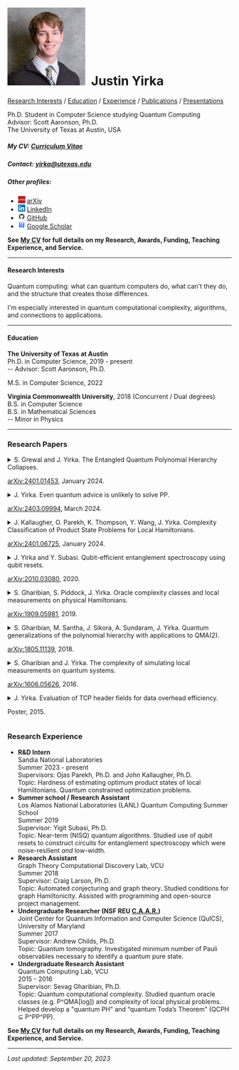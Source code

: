 # <img src="./Headshot1.jpg" style="height: 175px;" />&nbsp; Justin Yirka  

[Research Interests](#research-interests) / [Education](#education) / [Experience](#research-experience) / [Publications](#journal-publications) / [Presentations](#conference-presentations)

Ph.D. Student in Computer Science studying Quantum Computing  
Advisor: Scott Aaronson, Ph.D.  
The University of Texas at Austin, USA

##### My CV: [Curriculum Vitae](./CV_JYirka.pdf)

##### Contact: [yirka@utexas.edu](mailto:yirka@utexas.edu)

##### Other profiles:

  - <img src="./logos/arxiv.jpg" width="16"> [arXiv](https://arxiv.org/a/yirka_j_1.html)
  - <img src="./logos/linkedin.png" width="16"> [LinkedIn](https://www.linkedin.com/in/justinyirka/)
  - <img src="./logos/github.png" width="16"> [GitHub](https://github.com/yirkajk)
  - <img src="./logos/googlescholar.png" width="16"> [Google Scholar](https://scholar.google.com/citations?user=UxIpR_UAAAAJ)

**See [My CV](./CV_JYirka.pdf) for full details on my Research, Awards, Funding, Teaching Experience, and Service.**

***

#### Research Interests
Quantum computing: what can quantum computers do, what can't they do, and the structure that creates those differences.  

I'm especially interested in quantum computational complexity, algorithms, and connections to applications.  

***

#### Education
**The University of Texas at Austin**  
Ph.D. in Computer Science, 2019 - present  
\-- Advisor: Scott Aaronson, Ph.D.  

M.S. in Computer Science, 2022

**Virginia Commonwealth University**, 2018 (Concurrent / Dual degrees)  
B.S. in Computer Science  
B.S. in Mathematical Sciences  
\-- Minor in Physics    

***

### Research Papers
<details>
<summary>
S. Grewal and J. Yirka. The Entangled Quantum Polynomial Hierarchy Collapses.  
<p dir="auto"><a href="https://arxiv.org/abs/2401.01453" rel="nofollow">arXiv:2401.01453</a>, January 2024.</p>
</summary>
<ul dir="auto">
<li>To appear in Proceedings of <em>39th Computational Complexity Conference (CCC)</em>, Ann Arbor, MI, USA, July 2024.</li>
<li>Poster at Conference on Quantum Information Processing (QIP), Taipei, Taiwan, January 2024.</li>
<li><a href="https://arxiv.org/abs/2401.01453" rel="nofollow">arXiv:2401.01453</a> and <a href="https://eccc.weizmann.ac.il/report/2024/006/" rel="nofollow">ECCC:TR24-006</a>, January 2024.</li>
</ul>
</details>
<details>
  <summary>
  J. Yirka. Even quantum advice is unlikely to solve PP.  
<p dir="auto"><a href="https://arxiv.org/abs/2403.09994" rel="nofollow">arXiv:2403.09994</a>, March 2024.</p>
  </summary>
<ul dir="auto">
<li><a href="https://arxiv.org/abs/2403.09994" rel="nofollow">arXiv:2403.09994</a> and <a href="https://eccc.weizmann.ac.il/report/2024/052/" rel="nofollow">ECCC:TR24-052</a>, March 2024.</li>
</ul>
</details>
<details>
  <summary>
  J. Kallaugher, O. Parekh, K. Thompson, Y. Wang, J. Yirka. Complexity Classification of Product State Problems for Local Hamiltonians.  
<p dir="auto"><a href="https://arxiv.org/abs/2401.06725" rel="nofollow">arXiv:2401.06725</a>, January 2024.</p>
  </summary>
<ul dir="auto">
<li>Contributed talk at Conference on Quantum Information Processing (QIP), Taipei, Taiwan, January 2024.<br>
Video available <a href="https://www.youtube.com/watch?v=k8Rsm4ihNlw" rel="nofollow">here</a>.</li>
<li><a href="https://arxiv.org/abs/2401.06725" rel="nofollow">arXiv:2401.06725</a>, January 2024.</li>
</ul>
</details>
<details>
  <summary>
  J. Yirka and Y. Subasi. Qubit-efficient entanglement spectroscopy using qubit resets.  
<p dir="auto"><a href="https://arxiv.org/abs/2010.03080" rel="nofollow">arXiv:2010.03080</a>, 2020.</p>
  </summary>
<ul dir="auto">
<li><em>Quantum</em>, 5:535, 2021. <a href="https://doi.org/10.22331/q-2021-09-02-535" rel="nofollow">doi:10.22331/q-2021-09-02-535</a>.</li>
<li>Contributed talk by J. Yirka at Conference for Young Quantum Information Scientists (YQIS), Virtual, 2021.</li>
<li>Contributed talk at APS March Meeting, Virtual, 2021.</li>
<li>Contributed talk at 20th Asian Quantum Information Science Conference (AQIS), Virtual, 2020.  Video available <a href="https://youtu.be/J9AnuKkgrIk" rel="nofollow">here</a>.</li>
<li><a href="https://arxiv.org/abs/2010.03080" rel="nofollow">arXiv:2010.03080</a>, 2020.</li>
</ul>
</details>
<details>
  <summary>
  S. Gharibian, S. Piddock, J. Yirka. Oracle complexity classes and local measurements on physical Hamiltonians.
<p dir="auto"><a href="https://arxiv.org/abs/1909.05981" rel="nofollow">arXiv:1909.05981</a>, 2019.</p>
  </summary>  
<ul dir="auto">
<li>In Proceedings of <em>37th Symposium on Theoretical Aspects of Computer Science (STACS)</em>, Montpellier, France, 2020. <a href="https://doi.org/10.4230/LIPIcs.STACS.2020.20" rel="nofollow">doi:10.4230/LIPIcs.STACS.2020.20</a>.</li>
<li>Contributed talk at Conference on Quantum Information Processing (QIP), Shenzhen, China, 2020.<br>
Video available <a href="https://www.koushare.com/video/videodetail/4234" rel="nofollow">here</a>.</li>
<li>Poster at Conference on the Theory of Quantum Computation, Communication, and Cryptography (TQC), College Park, MD, USA, 2019.</li>
<li>Poster at Workshop on Quantum Computing Theory in Practice (QCTIP), Bristol, UK, 2019.</li>
<li>Poster at Conference on Quantum Information Processing (QIP), Boulder, CO, USA, 2019.</li>
<li>Contributed talk at Asian Quantum Information Science Conference (AQIS), Nagoya, Japan, 2018.</li>
<li><a href="https://arxiv.org/abs/1909.05981" rel="nofollow">arXiv:1909.05981</a>, 2019.</li>
<li>Additional videos:<br>
Seminar by Sev in "Quantum computing in isolation" series available <a href="https://www.youtube.com/watch?v=i8hLbBpS7Qk" rel="nofollow">here</a>.</li>
</ul>
</details>
<details>
  <summary>
  S. Gharibian, M. Santha, J. Sikora, A. Sundaram, J. Yirka. Quantum generalizations of the polynomial hierarchy with applications to QMA(2).  
<p dir="auto"><a href="https://arxiv.org/abs/1805.11139" rel="nofollow">arXiv:1805.11139</a>, 2018.</p>
  </summary>
<ul dir="auto">
<li><em>Computational Complexity</em>, 31:12, 2022. <a href="https://doi.org/10.1007/s00037-022-00231-8" rel="nofollow">doi:10.1007/s00037-022-00231-8</a>.</li>
<li>Poster at Conference on Quantum Information Processing (QIP), Boulder, CO, USA, 2019.</li>
<li>Contributed talk at Asian Quantum Information Science Conference (AQIS), Nagoya, Japan, 2018. — “Long”/plenary talk: top 7% of submissions.</li>
<li>In Proceedings of <em>43rd Symposium on Mathematical Foundations of Computer Science (MFCS)</em>, Liverpool, UK, 2018. <a href="https://doi.org/10.4230/LIPIcs.MFCS.2018.58" rel="nofollow">doi:10.4230/LIPIcs.MFCS.2018.58</a>.</li>
<li><a href="https://arxiv.org/abs/1805.11139" rel="nofollow">arXiv:1805.11139</a>, 2018.</li>
</ul>
</details>
<details>
  <summary>
  S. Gharibian and J. Yirka. The complexity of simulating local measurements on quantum systems.  
<p dir="auto"><a href="https://arxiv.org/abs/1606.05626" rel="nofollow">arXiv:1606.05626</a>, 2016.</p>
  </summary>
<ul dir="auto">
<li><em>Quantum</em>, 3:189, 2019. <a href="https://doi.org/10.22331/q-2019-09-30-189" rel="nofollow">doi:10.22331/q-2019-09-30-189</a>.</li>
<li>In Proceedings of <em>12th Conference on the Theory of Quantum Computation, Communication, and Cryptography (TQC)</em>, Paris, France, 2017. <a href="https://doi.org/10.4230/LIPIcs.TQC.2017.2" rel="nofollow">doi:10.4230/LIPIcs.TQC.2017.2</a>.</li>
<li>Poster at Conference on Quantum Information Processing (QIP). Seattle, USA, 2017.</li>
<li><a href="https://arxiv.org/abs/1606.05626" rel="nofollow">arXiv:1606.05626</a>, 2016.</li>
<li>Additional videos:<br>
Seminar by Sev at Leibniz Universität Hannover available <a href="https://www.youtube.com/watch?v=nCCVg4OOuYM" rel="nofollow">here</a>.</li>
</ul>
</details>  
<details>
  <summary>
  J. Yirka. Evaluation of TCP header fields for data overhead efficiency.  
<p dir="auto">Poster, 2015.</p>
  </summary>
<ul dir="auto">
<li>Poster at National Conference on Undergraduate Research (NCUR), Asheville, NC, USA, 2016.</li>
<li>Poster at VCU Symposium for Undergraduate Research and Creativity, Richmond, VA, USA, 2015. — <strong>Awarded "Launch Award for Outstanding Research Poster"</strong></li>
</ul>
</details>


<!--
<details>
<summary>
S. Grewal and J. Yirka. The Entangled Quantum Polynomial Hierarchy Collapses.  

[arXiv:2401.01453](https://arxiv.org/abs/2401.01453), January 2024.

</summary>

- To appear in Proceedings of *39th Computational Complexity Conference (CCC)*, Ann Arbor, MI, USA, July 2024.  
- Poster at Conference on Quantum Information Processing (QIP), Taipei, Taiwan, January 2024.  
- [arXiv:2401.01453](https://arxiv.org/abs/2401.01453) and [ECCC:TR24-006](https://eccc.weizmann.ac.il/report/2024/006/), January 2024.  

</details>

<details>
  <summary>
  J. Yirka. Even quantum advice is unlikely to solve PP.  

  [arXiv:2403.09994](https://arxiv.org/abs/2403.09994), March 2024.
  </summary>

  - [arXiv:2403.09994](https://arxiv.org/abs/2403.09994) and [ECCC:TR24-052](https://eccc.weizmann.ac.il/report/2024/052/), March 2024.  
</details>

<details>
  <summary>
  J. Kallaugher, O. Parekh, K. Thompson, Y. Wang, J. Yirka. Complexity Classification of Product State Problems for Local Hamiltonians.  

  [arXiv:2401.06725](https://arxiv.org/abs/2401.06725), January 2024.  
  </summary>

  - Contributed talk at Conference on Quantum Information Processing (QIP), Taipei, Taiwan, January 2024.  
  Video available [here](https://www.youtube.com/watch?v=k8Rsm4ihNlw).
  - [arXiv:2401.06725](https://arxiv.org/abs/2401.06725), January 2024.  
</details>

<details>
  <summary>
  J. Yirka and Y. Subasi. Qubit-efficient entanglement spectroscopy using qubit resets.  

  [arXiv:2010.03080](https://arxiv.org/abs/2010.03080), 2020.
  </summary>

  - *Quantum*, 5:535, 2021. [doi:10.22331/q-2021-09-02-535](https://doi.org/10.22331/q-2021-09-02-535).  
  - Contributed talk by J. Yirka at Conference for Young Quantum Information Scientists (YQIS), Virtual, 2021.     
  - Contributed talk at APS March Meeting, Virtual, 2021.  
  - Contributed talk at 20th Asian Quantum Information Science Conference (AQIS), Virtual, 2020.  Video available [here](https://youtu.be/J9AnuKkgrIk).  
  - [arXiv:2010.03080](https://arxiv.org/abs/2010.03080), 2020.  
</details>

<details>
  <summary>
  S. Gharibian, S. Piddock, J. Yirka. Oracle complexity classes and local measurements on physical Hamiltonians.

  [arXiv:1909.05981](https://arxiv.org/abs/1909.05981), 2019.
  </summary>  

  - In Proceedings of *37th Symposium on Theoretical Aspects of Computer Science (STACS)*, Montpellier, France, 2020. [doi:10.4230/LIPIcs.STACS.2020.20](https://doi.org/10.4230/LIPIcs.STACS.2020.20).  
  - Contributed talk at Conference on Quantum Information Processing (QIP), Shenzhen, China, 2020.  
  Video available [here](https://www.koushare.com/video/videodetail/4234).   
  - Poster at Conference on the Theory of Quantum Computation, Communication, and Cryptography (TQC), College Park, MD, USA, 2019.  
  - Poster at Workshop on Quantum Computing Theory in Practice (QCTIP), Bristol, UK, 2019.  
  - Poster at Conference on Quantum Information Processing (QIP), Boulder, CO, USA, 2019.  
  - Contributed talk at Asian Quantum Information Science Conference (AQIS), Nagoya, Japan, 2018.  
  - [arXiv:1909.05981](https://arxiv.org/abs/1909.05981), 2019.  
  - Additional videos:  
  Seminar by Sev in "Quantum computing in isolation" series available [here](https://www.youtube.com/watch?v=i8hLbBpS7Qk).  
</details>

<details>
  <summary>
  S. Gharibian, M. Santha, J. Sikora, A. Sundaram, J. Yirka. Quantum generalizations of the polynomial hierarchy with applications to QMA(2).  

  [arXiv:1805.11139](https://arxiv.org/abs/1805.11139), 2018.
  </summary>

  - *Computational Complexity*, 31:12, 2022. [doi:10.1007/s00037-022-00231-8](https://doi.org/10.1007/s00037-022-00231-8).  
  - Poster at Conference on Quantum Information Processing (QIP), Boulder, CO, USA, 2019.  
  - Contributed talk at Asian Quantum Information Science Conference (AQIS), Nagoya, Japan, 2018. — “Long”/plenary talk: top 7% of submissions.  
  - In Proceedings of *43rd Symposium on Mathematical Foundations of Computer Science (MFCS)*, Liverpool, UK, 2018. [doi:10.4230/LIPIcs.MFCS.2018.58](https://doi.org/10.4230/LIPIcs.MFCS.2018.58).  
  - [arXiv:1805.11139](https://arxiv.org/abs/1805.11139), 2018.  
</details>

<details>
  <summary>
  S. Gharibian and J. Yirka. The complexity of simulating local measurements on quantum systems.  

  [arXiv:1606.05626](https://arxiv.org/abs/1606.05626), 2016.
  </summary>

  - *Quantum*, 3:189, 2019. [doi:10.22331/q-2019-09-30-189](https://doi.org/10.22331/q-2019-09-30-189).  
  - In Proceedings of *12th Conference on the Theory of Quantum Computation, Communication, and Cryptography (TQC)*, Paris, France, 2017. [doi:10.4230/LIPIcs.TQC.2017.2](https://doi.org/10.4230/LIPIcs.TQC.2017.2).    
  - Poster at Conference on Quantum Information Processing (QIP). Seattle, USA, 2017.  
  - [arXiv:1606.05626](https://arxiv.org/abs/1606.05626), 2016.  
  - Additional videos:  
  Seminar by Sev at Leibniz Universität Hannover available [here](https://www.youtube.com/watch?v=nCCVg4OOuYM).  
</details>  

<details>
  <summary>
  J. Yirka. Evaluation of TCP header fields for data overhead efficiency.  

  Poster, 2015.
  </summary>

  - Poster at National Conference on Undergraduate Research (NCUR), Asheville, NC, USA, 2016.  
  - Poster at VCU Symposium for Undergraduate Research and Creativity, Richmond, VA, USA, 2015. — **Awarded "Launch Award for Outstanding Research Poster"**  
</details>

-->


### Research Experience
  - **R&D Intern**  
  Sandia National Laboratories  
  Summer 2023 - present  
  Supervisors: Ojas Parekh, Ph.D. and John Kallaugher, Ph.D.  
  Topic: Hardness of estimating optimum product states of local Hamiltonians. Quantum constrained optimization problems.  
  - **Summer school / Research Assistant**  
  Los Alamos National Laboratories (LANL) Quantum Computing Summer School  
  Summer 2019  
  Supervisor: Yigit Subasi, Ph.D.  
  Topic: Near-term (NISQ) quantum algorithms. Studied use of qubit resets to construct circuits for entanglement spectroscopy which were noise-resilient *and* low-width.    
  - **Research Assistant**  
  Graph Theory Computational Discovery Lab, VCU  
  Summer 2018  
  Supervisor: Craig Larson, Ph.D.  
  Topic: Automated conjecturing and graph theory. Studied conditions for graph Hamiltonicity. Assisted with programming and open-source project management.
  - **Undergraduate Researcher (NSF REU [C.A.A.R.](http://www.cs.umd.edu/projects/reucaar/))**  
  Joint Center for Quantum Information and Computer Science (QuICS), University of Maryland  
  Summer 2017  
  Supervisor: Andrew Childs, Ph.D.  
  Topic: Quantum tomography. Investigated minimum number of Pauli observables necessary to identify a quantum pure state.
  - **Undergraduate Research Assistant**  
  Quantum Computing Lab, VCU  
  2015 - 2016  
  Supervisor: Sevag Gharibian, Ph.D.  
  Topic: Quantum computational complexity. Studied quantum oracle classes (e.g. P^QMA[log]) and complexity of local physical problems. Helped develop a "quantum PH" and “quantum Toda’s Theorem” (QCPH ⊆ P^PP^PP).


**See [My CV](./CV_JYirka.pdf) for full details on my Research, Awards, Funding, Teaching Experience, and Service.**

***

*Last updated: September 20, 2023*
